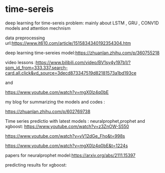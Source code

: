 # time-sereis
deep learning for time-sereis problem:  mainly  about LSTM , GRU  ,  CONV1D models and attention mechnism


data preprocessing url:https://www.it610.com/article/1515834340192354304.htm



deep learning time-sereies model:https://zhuanlan.zhihu.com/p/360755218


video lessons :https://www.bilibili.com/video/BV1sy4y197b1/?spm_id_from=333.337.search-card.all.click&vd_source=3decd873347519d82181573a1bd193ce

and

https://www.youtube.com/watch?v=mgX0Iz4q0bE


my blog for summarizing the models and codes :

https://zhuanlan.zhihu.com/p/602769738


Time series predictio with latest models : neuralprophet,prophet and xgboost:
https://www.youtube.com/watch?v=z3ZnOW-S550

https://www.youtube.com/watch?v=vV12dGe_Fho&t=998s


https://www.youtube.com/watch?v=mgX0Iz4q0bE&t=1224s


papers for neuralprophet model:https://arxiv.org/abs/2111.15397

predicting results for xgboost:

